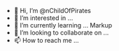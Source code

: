 - 👋 Hi, I’m @nChildOfPirates
- 👀 I’m interested in ... 
- 🌱 I’m currently learning ... Markup
- 💞️ I’m looking to collaborate on ...
- 📫 How to reach me ...

<!---
nChildOfPirates/nChildOfPirates is a ✨ special ✨ repository because its `README.md` (this file) appears on your GitHub profile.
You can click the Preview link to take a look at your changes.
--->
